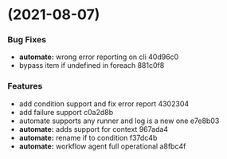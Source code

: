 #  (2021-08-07)


### Bug Fixes

* **automate:** wrong error reporting on cli 40d96c0
* bypass item if undefined in foreach 881c0f8


### Features

* add condition support and fix error report 4302304
* add failure support c0a2d8b
* automate supports any runner and log is a new one e7e8b03
* **automate:** adds support for context 967ada4
* **automate:** rename if to condition f37dc4b
* **automate:** workflow agent full operational a8fbc4f



